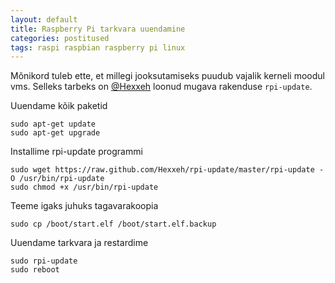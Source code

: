 ```yaml
---
layout: default
title: Raspberry Pi tarkvara uuendamine
categories: postitused
tags: raspi raspbian raspberry pi linux
---
```


Mõnikord tuleb ette, et millegi jooksutamiseks puudub vajalik kerneli moodul vms. Selleks tarbeks on [@Hexxeh](https://twitter.com/Hexxeh) loonud mugava rakenduse `rpi-update`.

Uuendame kõik paketid

    sudo apt-get update
    sudo apt-get upgrade

Installime rpi-update programmi

    sudo wget https://raw.github.com/Hexxeh/rpi-update/master/rpi-update -O /usr/bin/rpi-update
    sudo chmod +x /usr/bin/rpi-update

Teeme igaks juhuks tagavarakoopia

    sudo cp /boot/start.elf /boot/start.elf.backup

Uuendame tarkvara ja restardime

    sudo rpi-update
    sudo reboot
